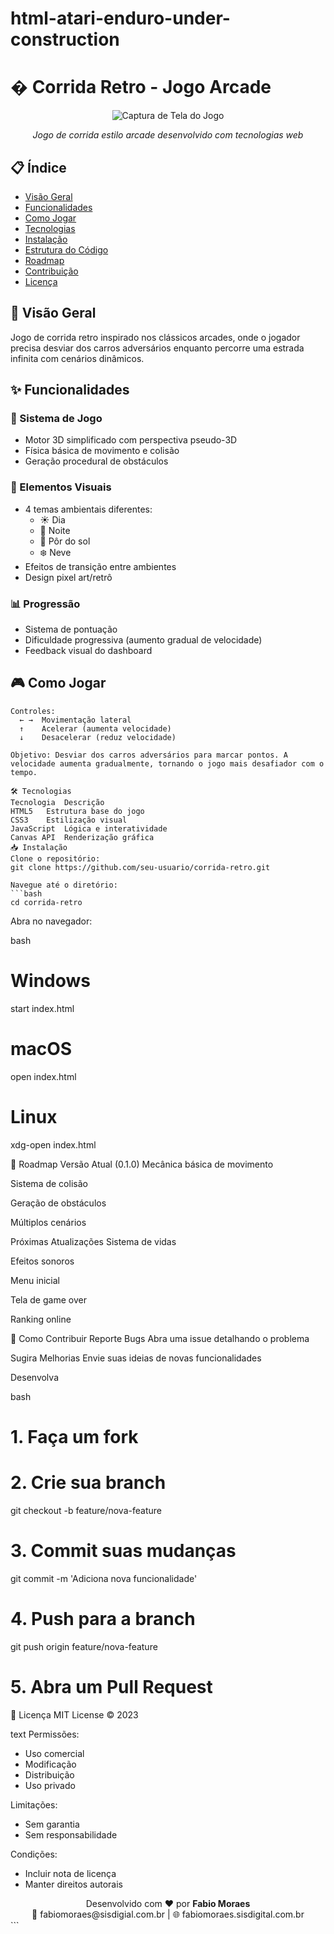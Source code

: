 # html-atari-enduro-under-construction

# � Corrida Retro - Jogo Arcade

<div align="center">
  <img src="https://via.placeholder.com/800x400/000000/FFFFFF/?text=Corrida+Retro+Game" alt="Captura de Tela do Jogo">
  <p><em>Jogo de corrida estilo arcade desenvolvido com tecnologias web</em></p>
</div>

## 📋 Índice

- [Visão Geral](#-visão-geral)
- [Funcionalidades](#✨-funcionalidades)
- [Como Jogar](#🎮-como-jogar)
- [Tecnologias](#🛠️-tecnologias)
- [Instalação](#📥-instalação)
- [Estrutura do Código](#📂-estrutura-do-código)
- [Roadmap](#🚀-roadmap)
- [Contribuição](#🤝-como-contribuir)
- [Licença](#📜-licença)

## 🌟 Visão Geral

Jogo de corrida retro inspirado nos clássicos arcades, onde o jogador precisa desviar dos carros adversários enquanto percorre uma estrada infinita com cenários dinâmicos.

## ✨ Funcionalidades

### 🚥 Sistema de Jogo
- Motor 3D simplificado com perspectiva pseudo-3D
- Física básica de movimento e colisão
- Geração procedural de obstáculos

### 🎨 Elementos Visuais
- 4 temas ambientais diferentes:
  - ☀️ Dia
  - 🌙 Noite
  - 🌇 Pôr do sol
  - ❄️ Neve
- Efeitos de transição entre ambientes
- Design pixel art/retrô

### 📊 Progressão
- Sistema de pontuação
- Dificuldade progressiva (aumento gradual de velocidade)
- Feedback visual do dashboard

## 🎮 Como Jogar

```plaintext
Controles:
  ← →  Movimentação lateral
  ↑    Acelerar (aumenta velocidade)
  ↓    Desacelerar (reduz velocidade)

Objetivo: Desviar dos carros adversários para marcar pontos. A velocidade aumenta gradualmente, tornando o jogo mais desafiador com o tempo.

🛠️ Tecnologias
Tecnologia	Descrição
HTML5	Estrutura base do jogo
CSS3	Estilização visual
JavaScript	Lógica e interatividade
Canvas API	Renderização gráfica
📥 Instalação
Clone o repositório:
git clone https://github.com/seu-usuario/corrida-retro.git

Navegue até o diretório:
```bash
cd corrida-retro
```
Abra no navegador:

bash
# Windows
start index.html

# macOS
open index.html

# Linux
xdg-open index.html


🚀 Roadmap
Versão Atual (0.1.0)
Mecânica básica de movimento

Sistema de colisão

Geração de obstáculos

Múltiplos cenários

Próximas Atualizações
Sistema de vidas

Efeitos sonoros

Menu inicial

Tela de game over

Ranking online

🤝 Como Contribuir
Reporte Bugs
Abra uma issue detalhando o problema

Sugira Melhorias
Envie suas ideias de novas funcionalidades

Desenvolva

bash
# 1. Faça um fork
# 2. Crie sua branch
git checkout -b feature/nova-feature

# 3. Commit suas mudanças
git commit -m 'Adiciona nova funcionalidade'

# 4. Push para a branch
git push origin feature/nova-feature

# 5. Abra um Pull Request
📜 Licença
MIT License © 2023 

text
Permissões:
- Uso comercial
- Modificação
- Distribuição
- Uso privado

Limitações:
- Sem garantia
- Sem responsabilidade

Condições:
- Incluir nota de licença
- Manter direitos autorais
<div align="center"> Desenvolvido com ❤️ por <strong>Fabio Moraes</strong><br> 📧 fabiomoraes@sisdigial.com.br | 🌐 fabiomoraes.sisdigital.com.br </div> ```
